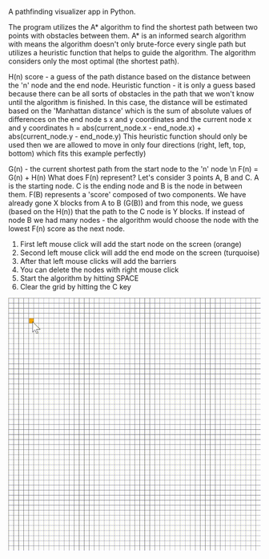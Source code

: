 A pathfinding visualizer app in Python.

The program utilizes the A\* algorithm to find the shortest path between two points with obstacles between them.
A\* is an informed search algorithm with means the algorithm doesn't only brute-force every single path but utilizes a heuristic function that helps to guide the algorithm. The algorithm considers only the most optimal (the shortest path).

H(n) score - a guess of the path distance based on the distance between the 'n' node and the end node.
Heuristic function - it is only a guess based because there can be all sorts of obstacles in the path that we won't know until the algorithm is finished.
In this case, the distance will be estimated based on the 'Manhattan distance' which is the sum of absolute values of differences on the end node s x and y coordinates and the current node x and y coordinates
h = abs(current_node.x - end_node.x) + abs(current_node.y - end_node.y)
This heuristic function should only be used then we are allowed to move in only four directions (right, left, top, bottom) which fits this example perfectly)

G(n) - the current shortest path from the start node to the 'n' node
\n
F(n) = G(n) + H(n)
What does F(n) represent? Let's consider 3 points A, B and C. A is the starting node. C is the ending node and B is the node in between them. F(B) represents a 'score' composed of two components. We have already gone X blocks from A to B (G(B)) and from this node, we guess (based on the H(n)) that the path to the C node is Y blocks. If instead of node B we had many nodes - the algorithm would choose the node with the lowest F(n) score as the next node.

1. First left mouse click will add the start node on the screen (orange)
2. Second left mouse click will add the end mode on the screen (turquoise)
3. After that left mouse clicks will add the barriers
4. You can delete the nodes with right mouse click
5. Start the algorithm by hitting SPACE
6. Clear the grid by hitting the C key

![](https://github.com/wojtek35/pathfinding-visualizer/blob/master/gif.gif)

